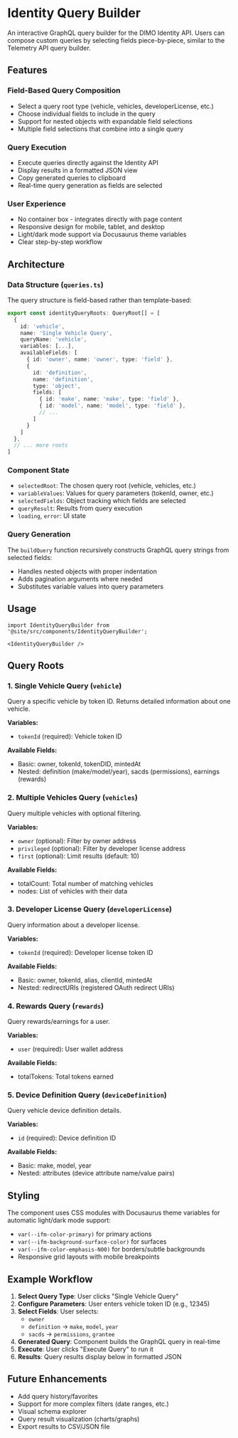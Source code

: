 # Identity Query Builder

An interactive GraphQL query builder for the DIMO Identity API. Users can
compose custom queries by selecting fields piece-by-piece, similar to the
Telemetry API query builder.

## Features

### Field-Based Query Composition

- Select a query root type (vehicle, vehicles, developerLicense, etc.)
- Choose individual fields to include in the query
- Support for nested objects with expandable field selections
- Multiple field selections that combine into a single query

### Query Execution

- Execute queries directly against the Identity API
- Display results in a formatted JSON view
- Copy generated queries to clipboard
- Real-time query generation as fields are selected

### User Experience

- No container box - integrates directly with page content
- Responsive design for mobile, tablet, and desktop
- Light/dark mode support via Docusaurus theme variables
- Clear step-by-step workflow

## Architecture

### Data Structure (`queries.ts`)

The query structure is field-based rather than template-based:

```typescript
export const identityQueryRoots: QueryRoot[] = [
  {
    id: 'vehicle',
    name: 'Single Vehicle Query',
    queryName: 'vehicle',
    variables: [...],
    availableFields: [
      { id: 'owner', name: 'owner', type: 'field' },
      {
        id: 'definition',
        name: 'definition',
        type: 'object',
        fields: [
          { id: 'make', name: 'make', type: 'field' },
          { id: 'model', name: 'model', type: 'field' },
          // ...
        ]
      }
    ]
  },
  // ... more roots
]
```

### Component State

- `selectedRoot`: The chosen query root (vehicle, vehicles, etc.)
- `variableValues`: Values for query parameters (tokenId, owner, etc.)
- `selectedFields`: Object tracking which fields are selected
- `queryResult`: Results from query execution
- `loading`, `error`: UI state

### Query Generation

The `buildQuery` function recursively constructs GraphQL query strings from
selected fields:

- Handles nested objects with proper indentation
- Adds pagination arguments where needed
- Substitutes variable values into query parameters

## Usage

```mdx
import IdentityQueryBuilder from '@site/src/components/IdentityQueryBuilder';

<IdentityQueryBuilder />
```

## Query Roots

### 1. Single Vehicle Query (`vehicle`)

Query a specific vehicle by token ID. Returns detailed information about one
vehicle.

**Variables:**

- `tokenId` (required): Vehicle token ID

**Available Fields:**

- Basic: owner, tokenId, tokenDID, mintedAt
- Nested: definition (make/model/year), sacds (permissions), earnings (rewards)

### 2. Multiple Vehicles Query (`vehicles`)

Query multiple vehicles with optional filtering.

**Variables:**

- `owner` (optional): Filter by owner address
- `privileged` (optional): Filter by developer license address
- `first` (optional): Limit results (default: 10)

**Available Fields:**

- totalCount: Total number of matching vehicles
- nodes: List of vehicles with their data

### 3. Developer License Query (`developerLicense`)

Query information about a developer license.

**Variables:**

- `tokenId` (required): Developer license token ID

**Available Fields:**

- Basic: owner, tokenId, alias, clientId, mintedAt
- Nested: redirectURIs (registered OAuth redirect URIs)

### 4. Rewards Query (`rewards`)

Query rewards/earnings for a user.

**Variables:**

- `user` (required): User wallet address

**Available Fields:**

- totalTokens: Total tokens earned

### 5. Device Definition Query (`deviceDefinition`)

Query vehicle device definition details.

**Variables:**

- `id` (required): Device definition ID

**Available Fields:**

- Basic: make, model, year
- Nested: attributes (device attribute name/value pairs)

## Styling

The component uses CSS modules with Docusaurus theme variables for automatic
light/dark mode support:

- `var(--ifm-color-primary)` for primary actions
- `var(--ifm-background-surface-color)` for surfaces
- `var(--ifm-color-emphasis-N00)` for borders/subtle backgrounds
- Responsive grid layouts with mobile breakpoints

## Example Workflow

1. **Select Query Type**: User clicks "Single Vehicle Query"
2. **Configure Parameters**: User enters vehicle token ID (e.g., 12345)
3. **Select Fields**: User selects:
   - `owner`
   - `definition` → `make`, `model`, `year`
   - `sacds` → `permissions`, `grantee`
4. **Generated Query**: Component builds the GraphQL query in real-time
5. **Execute**: User clicks "Execute Query" to run it
6. **Results**: Query results display below in formatted JSON

## Future Enhancements

- Add query history/favorites
- Support for more complex filters (date ranges, etc.)
- Visual schema explorer
- Query result visualization (charts/graphs)
- Export results to CSV/JSON file
